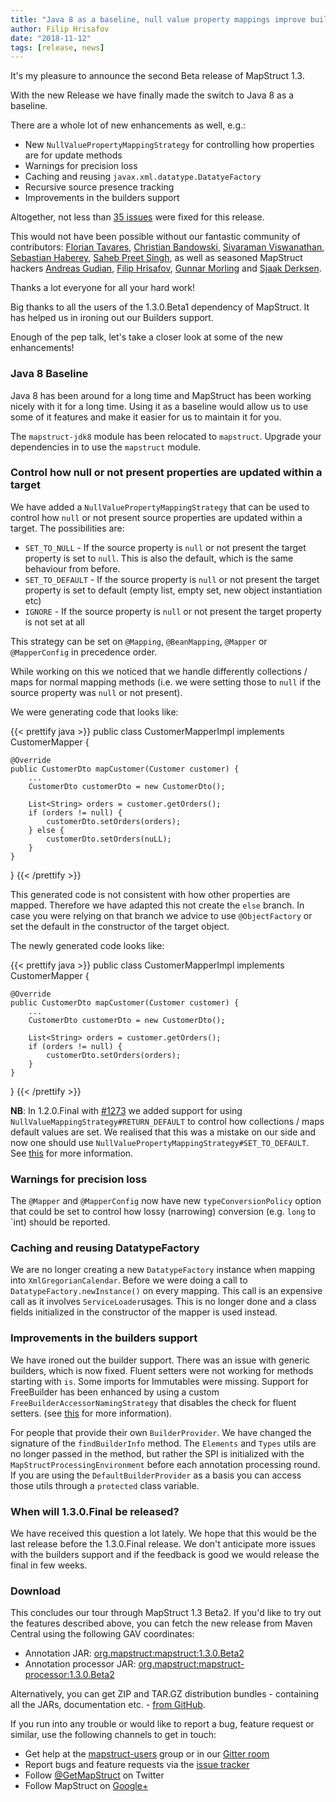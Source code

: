 ```yaml
---
title: "Java 8 as a baseline, null value property mappings improve builders supper and much more: MapStruct 1.3.0.Beta2 is out"
author: Filip Hrisafov
date: "2018-11-12"
tags: [release, news]
---
```


It's my pleasure to announce the second Beta release of MapStruct 1.3.

With the new Release we have finally made the switch to Java 8 as a baseline.

There are a whole lot of new enhancements as well, e.g.:

* New `NullValuePropertyMappingStrategy` for controlling how properties are for update methods
* Warnings for precision loss
* Caching and reusing `javax.xml.datatype.DatatyeFactory`
* Recursive source presence tracking
* Improvements in the builders support

<!--more-->

Altogether, not less than [35 issues](https://github.com/mapstruct/mapstruct/issues?q=milestone%3A1.3.0.Beta2) were fixed for this release.

This would not have been possible without our fantastic community of contributors:
[Florian Tavares](https://github.com/neoXfire),
[Christian Bandowski](https://github.com/chris922),
[Sivaraman Viswanathan](https://github.com/sivviswa22),
[Sebastian Haberey](https://github.com/sebastianhaberey),
[Saheb Preet Singh](https://github.com/sahebpreet),
as well as seasoned MapStruct hackers [Andreas Gudian](https://github.com/agudian), [Filip Hrisafov](https://github.com/filiphr), [Gunnar Morling](https://github.com/gunnarmorling) and [Sjaak Derksen](https://github.com/sjaakd).

Thanks a lot everyone for all your hard work!

Big thanks to all the users of the 1.3.0.Beta1 dependency of MapStruct.
It has helped us in ironing out our Builders support.

Enough of the pep talk, let's take a closer look at some of the new enhancements!

### Java 8 Baseline

Java 8 has been around for a long time and MapStruct has been working nicely with it for a long time.
Using it as a baseline would allow us to use some of it features and make it easier for us to maintain it for you.

The `mapstruct-jdk8` module has been relocated to `mapstruct`. 
Upgrade your dependencies in to use the `mapstruct` module.

### Control how null or not present properties are updated within a target

We have added a `NullValuePropertyMappingStrategy` that can be used to control how `null` or not present source properties are updated within a target.
The possibilities are:

* `SET_TO_NULL` - If the source property is `null` or not present the target property is set to `null`. 
This is also the default, which is the same behaviour from before.
* `SET_TO_DEFAULT` - If the source property is `null` or not present the target property is set to default (empty list, empty set, new object instantiation etc)
* `IGNORE` - If the source property is `null` or not present the target property is not set at all

This strategy can be set on `@Mapping`, `@BeanMapping`, `@Mapper` or `@MapperConfig` in precedence order.

While working on this we noticed that we handle differently collections / maps for normal mapping methods 
(i.e. we were setting those to `null` if the source property was `null` or not present). 

We were generating code that looks like:

{{< prettify java >}}
public class CustomerMapperImpl implements CustomerMapper {

    @Override
    public CustomerDto mapCustomer(Customer customer) {
        ...
        CustomerDto customerDto = new CustomerDto();
        
        List<String> orders = customer.getOrders();
        if (orders != null) {
            customerDto.setOrders(orders);
        } else {
            customerDto.setOrders(nuLL);
        }
    }
}
{{< /prettify >}}

This generated code is not consistent with how other properties are mapped. 
Therefore we have adapted this not create the `else` branch.
In case you were relying on that branch we advice to use `@ObjectFactory` or set the default in the constructor of the target object.

The newly generated code looks like:

{{< prettify java >}}
public class CustomerMapperImpl implements CustomerMapper {

    @Override
    public CustomerDto mapCustomer(Customer customer) {
        ...
        CustomerDto customerDto = new CustomerDto();
        
        List<String> orders = customer.getOrders();
        if (orders != null) {
            customerDto.setOrders(orders);
        }
    }
}
{{< /prettify >}}

**NB**: In 1.2.0.Final with [#1273](https://github.com/mapstruct/mapstruct/issues/1273) we added support for using `NullValueMappingStrategy#RETURN_DEFAULT` to control how collections / maps default values are set. 
We realised that this was a mistake on our side and now one should use `NullValuePropertyMappingStrategy#SET_TO_DEFAULT`.
See [this](https://github.com/mapstruct/mapstruct/issues/1273#issuecomment-433507374) for more information.

### Warnings for precision loss

The `@Mapper` and `@MapperConfig` now have new `typeConversionPolicy` option that could be set to control how lossy (narrowing) conversion
(e.g. `long` to `int) should be reported.

### Caching and reusing DatatypeFactory

We are no longer creating a new `DatatypeFactory` instance when mapping into `XmlGregorianCalendar`.
Before we were doing a call to `DatatypeFactory.newInstance()` on every mapping. 
This call is an expensive call as it involves `ServiceLoader`usages.
This is no longer done and a class fields initialized in the constructor of the mapper is used instead. 


### Improvements in the builders support

We have ironed out the builder support.
There was an issue with generic builders, which is now fixed.
Fluent setters were not working for methods starting with `is`.
Some imports for Immutables were missing.
Support for FreeBuilder has been enhanced by using a custom `FreeBuilderAccessorNamingStrategy` that disables the check for fluent setters. 
(see [this](https://github.com/mapstruct/mapstruct/commit/104ebf88da8c6145b790905f0c1db66a3cd35a6b) for more information).

For people that provide their own `BuilderProvider`.
We have changed the signature of the `findBuilderInfo` method. 
The `Elements` and `Types` utils are no longer passed in the method, but rather the SPI is initialized with the `MapStructProcessingEnvironment` before each annotation processing round.
If you are using the `DefaultBuilderProvider` as a basis you can access those utils through a `protected` class variable.

### When will 1.3.0.Final be released?

We have received this question a lot lately. 
We hope that this would be the last release before the 1.3.0.Final release.
We don't anticipate more issues with the builders support and if the feedback is good we would release the final in few weeks.

### Download

This concludes our tour through MapStruct 1.3 Beta2.
If you'd like to try out the features described above, you can fetch the new release from Maven Central using the following GAV coordinates:

* Annotation JAR: [org.mapstruct:mapstruct:1.3.0.Beta2](http://search.maven.org/#artifactdetails|org.mapstruct|mapstruct|1.3.0.Beta2|jar)
* Annotation processor JAR: [org.mapstruct:mapstruct-processor:1.3.0.Beta2](http://search.maven.org/#artifactdetails|org.mapstruct|mapstruct-processor|1.3.0.Beta2|jar)

Alternatively, you can get ZIP and TAR.GZ distribution bundles - containing all the JARs, documentation etc. - [from GitHub](https://github.com/mapstruct/mapstruct/releases/tag/1.3.0.Beta2).

If you run into any trouble or would like to report a bug, feature request or similar, use the following channels to get in touch:

* Get help at the [mapstruct-users](https://groups.google.com/forum/?fromgroups#!forum/mapstruct-users) group or in our [Gitter room](https://gitter.im/mapstruct/mapstruct-users)
* Report bugs and feature requests via the [issue tracker](https://github.com/mapstruct/mapstruct/issues)
* Follow [@GetMapStruct](https://twitter.com/GetMapStruct) on Twitter
* Follow MapStruct on [Google+](https://plus.google.com/u/0/118070742567787866481/posts)
